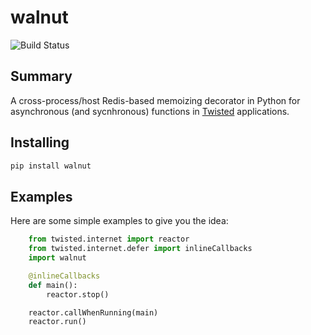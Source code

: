 walnut
======

![Build Status](https://travis-ci.org/escattone/walnut.svg?branch=master)

Summary
-------
A cross-process/host Redis-based memoizing decorator in Python for asynchronous
(and sycnhronous) functions in [Twisted](http://twistedmatrix.com)
applications.

Installing
----------
```sh
pip install walnut
```

Examples
--------
Here are some simple examples to give you the idea:

```python
    from twisted.internet import reactor
    from twisted.internet.defer import inlineCallbacks
    import walnut

    @inlineCallbacks
    def main():
        reactor.stop()

    reactor.callWhenRunning(main)
    reactor.run()
```
